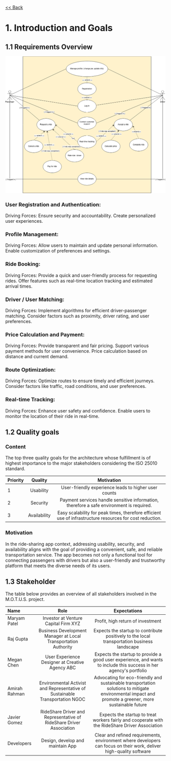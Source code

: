 [<< Back](/README.md)

# 1. Introduction and Goals

## 1.1 Requirements Overview

![Use Case Diagram](../materials/use_case_diagram.png)

### User Registration and Authentication:

Driving Forces:
    Ensure security and accountability.
    Create personalized user experiences.

### Profile Management:

Driving Forces:
    Allow users to maintain and update personal information.
    Enable customization of preferences and settings.

### Ride Booking:

Driving Forces:
    Provide a quick and user-friendly process for requesting rides.
    Offer features such as real-time location tracking and estimated arrival times.

### Driver / User Matching:

Driving Forces:
    Implement algorithms for efficient driver-passenger matching.
    Consider factors such as proximity, driver rating, and user preferences.

### Price Calculation and Payment:

Driving Forces:
    Provide transparent and fair pricing.
    Support various payment methods for user convenience.
    Price calculation based on distance and current demand.

### Route Optimization:

Driving Forces:
    Optimize routes to ensure timely and efficient journeys.
    Consider factors like traffic, road conditions, and user preferences.

### Real-time Tracking:

Driving Forces:
    Enhance user safety and confidence.
    Enable users to monitor the location of their ride in real-time.

## 1.2 Quality goals

### Content

The top three quality goals for the architecture whose fulfillment is of highest importance to the major stakeholders considering the ISO 25010 standard.


| Priority |                    Quality                     |                                                Motivation                                                |
|:---------|:----------------------------------------------:|:--------------------------------------------------------------------------------------------------------:|
| 1        | Usability |                           User-friendly experience leads to higher user counts                           |
| 2        | Security |         Payment services handle sensitive information, therefore a safe environment is required.         |
| 3        | Availability | Easy scalability for peak times, therefore efficient use of infrastructure resources for cost reduction. |

### Motivation

In the ride-sharing app context, addressing usability, security, and availability aligns with the goal of providing a convenient, safe, and reliable transportation service. The app becomes not only a functional tool for connecting passengers with drivers but also a user-friendly and trustworthy platform that meets the diverse needs of its users.

## 1.3 Stakeholder

The table below provides an overview of all stakeholders involved in the M.O.T.U.S. project.

| Name          |                                     Role                                     |                                                                     Expectations                                                                     |
|:--------------|:----------------------------------------------------------------------------:|:----------------------------------------------------------------------------------------------------------------------------------------------------:|
| Maryam Patel  |                     Investor at Venture Capital Firm XYZ                     |                                                          Profit, high return of investment                                                           |
| Raj Gupta     |        Business Development Manager at Local Transportation Authority        |                             Expects the startup to contribute positively to the local transportation business landscape                              |
| Megan Chen    |               User Experience Designer at Creative Agency ABC                |                  Expects the startup to provide a good user experience, and wants to include this success in her agency's portfolio                  |
| Amirah Rahman | Environmental Activist and Representative of Sustainable Transportation NGOC | Advocating for eco-friendly and sustainable transportation solutions to mitigate environmental impact and promote a greener, more sustainable future |
| Javier Gomez  |     RideShare Driver and Representative of RideShare Driver Association      |                           Expects the startup to treat workers fairly and cooperate with the RideShare Driver Association                            |
| Developers    |                       Design, develop and maintain App                       |                 Clear and refined requirements, environment where developers can focus on their work, deliver high-quality software                  |
